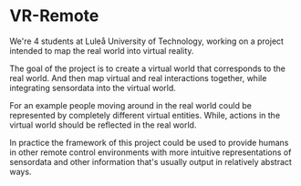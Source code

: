 # VR-Remote
We're 4 students at Luleå University of Technology, working on a project intended to map the real world into virtual reality.  

The goal of the project is to create a virtual world that corresponds to the real world. And then map virtual and real interactions together, while integrating sensordata into the virtual world.   

For an example people moving around in the real world could be represented by completely different virtual entities. While, actions in the virtual world should be reflected in the real world.  

In practice the framework of this project could be used to provide humans in other remote control environments with more intuitive representations of sensordata and other information that's usually output in relatively abstract ways. 
